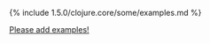 {% include 1.5.0/clojure.core/some/examples.md %}

[Please add examples!](https://github.com/arrdem/grimoire/edit/master/_includes/1.6.0/clojure.core/some/examples.md)
